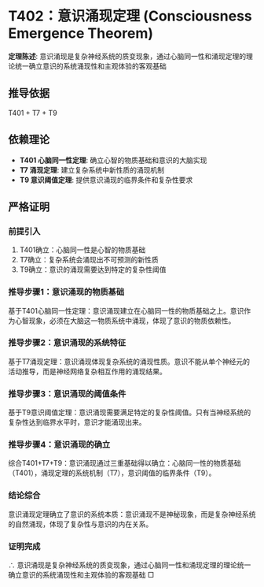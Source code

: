 # T402：意识涌现定理 (Consciousness Emergence Theorem)

**定理陈述**: 意识涌现是复杂神经系统的质变现象，通过心脑同一性和涌现定理的理论统一确立意识的系统涌现性和主观体验的客观基础

## 推导依据
T401 + T7 + T9

## 依赖理论
- **T401 心脑同一性定理**: 确立心智的物质基础和意识的大脑实现
- **T7 涌现定理**: 建立复杂系统中新性质的涌现机制
- **T9 意识阈值定理**: 提供意识涌现的临界条件和复杂性要求

## 严格证明

### 前提引入
1. T401确立：心脑同一性是心智的物质基础
2. T7确立：复杂系统会涌现出不可预测的新性质
3. T9确立：意识的涌现需要达到特定的复杂性阈值

### 推导步骤1：意识涌现的物质基础
基于T401心脑同一性定理：意识涌现建立在心脑同一性的物质基础之上。意识作为心智现象，必须在大脑这一物质系统中涌现，体现了意识的物质依赖性。

### 推导步骤2：意识涌现的系统特征
基于T7涌现定理：意识涌现体现复杂系统的涌现性质。意识不能从单个神经元的活动推导，而是神经网络复杂相互作用的涌现结果。

### 推导步骤3：意识涌现的阈值条件
基于T9意识阈值定理：意识涌现需要满足特定的复杂性阈值。只有当神经系统的复杂性达到临界水平时，意识才能涌现出来。

### 推导步骤4：意识涌现的确立
综合T401+T7+T9：意识涌现通过三重基础得以确立：心脑同一性的物质基础（T401），涌现定理的系统机制（T7），意识阈值的临界条件（T9）。

### 结论综合
意识涌现定理确立了意识的系统本质：意识涌现不是神秘现象，而是复杂神经系统的自然涌现，体现了复杂性与意识的内在关系。

### 证明完成
∴ 意识涌现是复杂神经系统的质变现象，通过心脑同一性和涌现定理的理论统一确立意识的系统涌现性和主观体验的客观基础 □